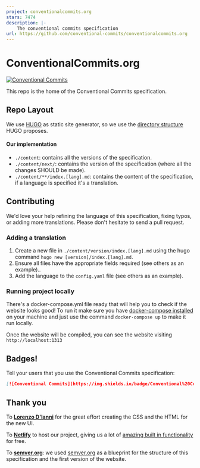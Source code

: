 ```yaml
---
project: conventionalcommits.org
stars: 7474
description: |-
    The conventional commits specification
url: https://github.com/conventional-commits/conventionalcommits.org
---
```


# ConventionalCommits.org

[![Conventional Commits](https://img.shields.io/badge/Conventional%20Commits-1.0.0-%23FE5196?logo=conventionalcommits&logoColor=white)](https://conventionalcommits.org)

This repo is the home of the Conventional Commits specification.

## Repo Layout

We use [HUGO](https://gohugo.io/) as static site generator, so we use the [directory structure](https://gohugo.io/getting-started/directory-structure/) HUGO proposes.

#### Our implementation

* `./content`: contains all the versions of the specification.
* `./content/next/`: contains the version of the specification (where all the changes SHOULD be made).
* `./content/**/index.[lang].md`: contains the content of the specification, if a language is specified it's a translation.

## Contributing

We'd love your help refining the language of this specification,
fixing typos, or adding more translations. Please don't hesitate
to send a pull request.

### Adding a translation

1. Create a new file in `./content/version/index.[lang].md` using the hugo command `hugo new [version]/index.[lang].md`.
1. Ensure all files have the appropriate fields required (see others as an example)..
1. Add the language to the `config.yaml` file (see others as an example).

### Running project locally

There's a docker-compose.yml file ready that will help you to check if the website looks good!
To run it make sure you have [docker-compose installed](https://docs.docker.com/compose/install/#install-compose) on your machine and just use the command `docker-compose up` to make it run locally.

Once the website will be compiled, you can see the website visiting `http://localhost:1313`

## Badges!

Tell your users that you use the Conventional Commits specification:

```markdown
[![Conventional Commits](https://img.shields.io/badge/Conventional%20Commits-1.0.0-%23FE5196?logo=conventionalcommits&logoColor=white)](https://conventionalcommits.org)
```

## Thank you

To **[Lorenzo D'Ianni](https://github.com/lorenzodianni)** for the great effort creating the CSS and the HTML for the new UI.

To **[Netlify](https://www.netlify.com/)** to host our project, giving us a lot of [amazing built in functionality](https://www.netlify.com/features/) for free.

To **[semver.org](https://github.com/mojombo/semver.org)**: we used [semver.org](https://github.com/mojombo/semver.org) as a blueprint for
the structure of this specification and the first version of the website.

